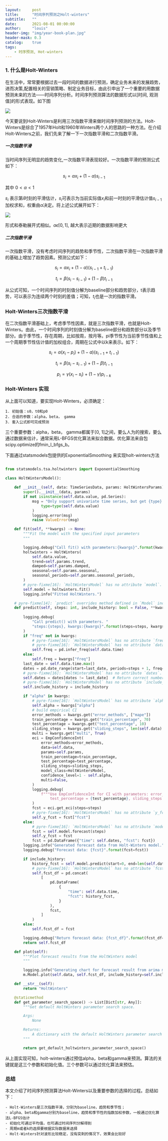 ```yaml
---
layout:     post
title:      "时间序列预测之Holt-winters"
subtitle:   ""
date:       2021-08-01 00:00:00
author:     "louis"
header-img: "img/year-book-plan.jpg"
header-mask: 0.3
catalog:    true
tags:
    - 时序预测, Hot-winters
---
```


### 1. 什么是Holt-Winters

在生活中，常常要根据过去一段时间的数据进行预测，确定业务未来的发展趋势，进而决策,配置相关的营销策略、制定业务目标，由此引申出了一个重要的用数据预测未来的方法——时间序列分析。时间序列预测算法的数据形式以[时间, 观测值]的形式表现。如下图

![](https://raw.githubusercontent.com/louis-xy/louis-xy.github.io/master/img/in-post/timeseries_hotwinters/timeseries.jpg)

今天要说到Holt-Winters是利用三次指数平滑来做时间序列预测的方法。Holt-Winters是综合了1957年Holt和1960年Winters两个人的思路的一种方法。在介绍Holt-Winters之前，我们先来了解一下一次指数平滑和二次指数平滑。

##### 一次指数平滑

当时间序列无明显的趋势变化,一次指数平滑表现较好。一次指数平滑的预测公式如下：

$$s_i = \alpha x_i + (1-\alpha )s_{i-1}$$

其中 $0<\alpha<1$

$s_i$ 表示第$i$时刻的平滑估计，$s_i$可表示为当前实际值$x_i$和前一时刻的平滑估计值$s_{i-1}$加权求和，权重由$\alpha$决定。将上述公式展开如下：

![](https://raw.githubusercontent.com/louis-xy/louis-xy.github.io/master/img/in-post/timeseries_hotwinters/gongshi.png)

形式和泰勒展开式相似。$\alpha \epsilon [0, 1]$, 越大表示近期的数据影响更大

##### 二次指数平滑

一次指数平滑，没有考虑时间序列的趋势和季节性，二次指数平滑在一次指数平滑的基础上增加了趋势因素。预测公式如下：

$$s_i = \alpha x_i + (1- \alpha )(s_{i-1} + t_{i-1})$$

$$t_i = \beta (s_i - s_{i-1}) + (1-\beta )t_{i-1}$$

从公式可知，一个时间序列的时刻值分解为baseline部分和趋势部分，t表示趋势，可以表示为连续两个时刻的差值；可知，$t_i$也是一次的指数平滑。

### Holt-Winters三次指数平滑

在二次指数平滑基础上，考虑季节性因素，就是三次指数平滑，也就是Holt-Winters。由此，一个时间序列的时刻值分解为baseline部分和趋势部分以及季节部分。由于季节性，存在周期，比如按周，按月等。pi季节性为当前季节性值和上一个周期季节性估计值的加权组合，周期在公式中以k来表示。如下：

$$s_i = \alpha (x_i - p_i) + (1-a)(s_{i-1} + t_{i-1})$$

$$t_i = \beta(s_i - s_{i-1}) + (1-\beta)t_{i-1}$$

$$p_i = \gamma(x_i - s_i) + (1-\gamma)p_{i-k}$$


### Holt-Winters 实现

从上面可以知道，要实现Holt-Winters，必须确定：

    1. 初始值：s0，t0和p0
    2. 合适的参数：alpha，beta， gamma
    3. 套入公式即可完成预测

三个重要参数：alpha，beta， gamma都属于[0, 1]之间，要么人为的搜索，要么通过数据来估计，通常采用L-BFGS优化算法来拟合数据。优化算法来自包scipy.optimize的fmin_l_bfgs_b。

下面通过statsmodels包提供的ExponentialSmoothing 来实现holt-winters方法

```python

from statsmodels.tsa.holtwinters import ExponentialSmoothing

class HoltWintersModel():
    
    def __init__(self, data: TimeSeriesData, params: HoltWintersParams) -> None:
        super().__init__(data, params)
        if not isinstance(self.data.value, pd.Series):
            msg = "Only support univariate time series, but get {type}.".format(
                type=type(self.data.value)
            )
            logging.error(msg)
            raise ValueError(msg)

    def fit(self, **kwargs) -> None:
        """Fit the model with the specified input parameters
        """

        logging.debug("Call fit() with parameters:{kwargs}".format(kwargs=kwargs))
        holtwinters = HoltWinters(
            self.data.value,
            trend=self.params.trend,
            damped=self.params.damped,
            seasonal=self.params.seasonal,
            seasonal_periods=self.params.seasonal_periods,
        )
        # pyre-fixme[16]: `HoltWintersModel` has no attribute `model`.
        self.model = holtwinters.fit()
        logging.info("Fitted HoltWinters.")

    # pyre-fixme[14]: `predict` overrides method defined in `Model` inconsistently.
    def predict(self, steps: int, include_history: bool = False, **kwargs) -> pd.DataFrame:
        
        logging.debug(
            "Call predict() with parameters. "
            "steps:{steps}, kwargs:{kwargs}".format(steps=steps, kwargs=kwargs)
        )
        if "freq" not in kwargs:
            # pyre-fixme[16]: `HoltWintersModel` has no attribute `freq`.
            # pyre-fixme[16]: `HoltWintersModel` has no attribute `data`.
            self.freq = pd.infer_freq(self.data.time)
        else:
            self.freq = kwargs["freq"]
        last_date = self.data.time.max()
        dates = pd.date_range(start=last_date, periods=steps + 1, freq=self.freq)
        # pyre-fixme[16]: `HoltWintersModel` has no attribute `dates`.
        self.dates = dates[dates != last_date]  # Return correct number of periods
        # pyre-fixme[16]: `HoltWintersModel` has no attribute `include_history`.
        self.include_history = include_history

        if "alpha" in kwargs:
            # pyre-fixme[16]: `HoltWintersModel` has no attribute `alpha`.
            self.alpha = kwargs["alpha"]
            # build empirical CI
            error_methods = kwargs.get("error_methods", ["mape"])
            train_percentage = kwargs.get("train_percentage", 70)
            test_percentage = kwargs.get("test_percentage", 10)
            sliding_steps = kwargs.get("sliding_steps", len(self.data) // 5)
            multi = kwargs.get("multi", True)
            eci = EmpConfidenceInt(
                error_methods=error_methods,
                data=self.data,
                params=self.params,
                train_percentage=train_percentage,
                test_percentage=test_percentage,
                sliding_steps=sliding_steps,
                model_class=HoltWintersModel,
                confidence_level=1 - self.alpha,
                multi=False,
            )
            logging.debug(
                f"""Use EmpConfidenceInt for CI with parameters: error_methods = {error_methods}, train_percentage = {train_percentage},
                    test_percentage = {test_percentage}, sliding_steps = {sliding_steps}, confidence_level = {1-self.alpha}, multi={multi}."""
            )
            fcst = eci.get_eci(steps=steps)
            # pyre-fixme[16]: `HoltWintersModel` has no attribute `y_fcst`.
            self.y_fcst = fcst["fcst"]
        else:
            # pyre-fixme[16]: `HoltWintersModel` has no attribute `model`.
            fcst = self.model.forecast(steps)
            self.y_fcst = fcst
            fcst = pd.DataFrame({"time": self.dates, "fcst": fcst})
        logging.info("Generated forecast data from Holt-Winters model.")
        logging.debug("Forecast data: {fcst}".format(fcst=fcst))

        if include_history:
            history_fcst = self.model.predict(start=0, end=len(self.data.time))
            # pyre-fixme[16]: `HoltWintersModel` has no attribute `fcst_df`.
            self.fcst_df = pd.concat(
                [
                    pd.DataFrame(
                        {
                            "time": self.data.time,
                            "fcst": history_fcst,
                        }
                    ),
                    fcst,
                ]
            )
        else:
            self.fcst_df = fcst

        logging.debug("Return forecast data: {fcst_df}".format(fcst_df=self.fcst_df))
        return self.fcst_df

    def plot(self):
        """Plot forecast results from the HoltWinters model
        """

        logging.info("Generating chart for forecast result from arima model.")
        m.Model.plot(self.data, self.fcst_df, include_history=self.include_history)

    def __str__(self):
        return "HoltWinters"

    @staticmethod
    def get_parameter_search_space() -> List[Dict[str, Any]]:
        """Get default HoltWinters parameter search space.

        Args:
            None

        Returns:
            A dictionary with the default HoltWinters parameter search space
        """

        return get_default_holtwinters_parameter_search_space()

```

从上面实现可知，holt-winters通过预估alpha，beta和gamma来预测。算法的关键就是这三个参数和初始化值。三个参数可以通过优化算法来预估。

### 总结

本文介绍了时间序列预测算法Holt-Winters以及重要参数的选择的过程。总结如下：

    - Holt-Winters是三次指数平滑，分别为baseline，趋势和季节性；
    - alpha、beta和gamma分别为baseline，趋势和季节性的指数加权参数，一般通过优化算法L-BFGS估计
    - 初始化可通过平均值，也可通过时间序列分解得到
    - 周期m或者k的选择要根据实际数据来选择
    - Holt-Winters针对波形比较稳定，没有突刺的情况下，效果会比较好

